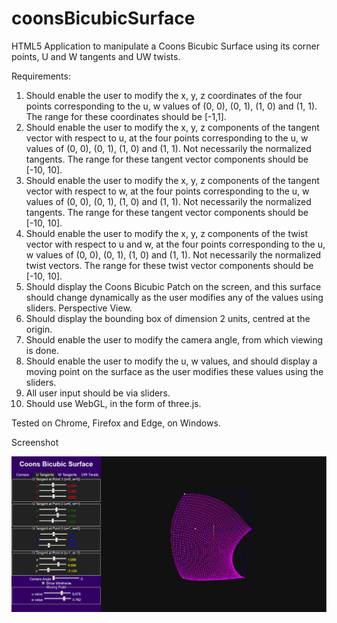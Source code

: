 # coonsBicubicSurface
HTML5 Application to manipulate a Coons Bicubic Surface using its corner points, U and W tangents and UW twists.

Requirements:
   1. Should enable the user to modify the x, y, z coordinates of the four points
       corresponding to the u, w values of (0, 0), (0, 1), (1, 0) and (1, 1).
       The range for these coordinates should be [-1,1].
   2. Should enable the user to modify the x, y, z components of the tangent 
       vector with respect to u, at the four points corresponding to the 
       u, w values of (0, 0), (0, 1), (1, 0) and (1, 1). 
       Not necessarily the normalized tangents. The range for these tangent vector 
       components should be [-10, 10].
   3. Should enable the user to modify the x, y, z components of the tangent 
       vector with respect to w, at the four points corresponding to the 
       u, w values of (0, 0), (0, 1), (1, 0) and (1, 1). 
       Not necessarily the normalized tangents. The range for these tangent vector 
       components should be [-10, 10].
   4. Should enable the user to modify the x, y, z components of the twist 
       vector with respect to u and w, at the four points corresponding to the 
       u, w values of (0, 0), (0, 1), (1, 0) and (1, 1). 
       Not necessarily the normalized twist vectors. The range for these twist vector 
       components should be [-10, 10].
   5. Should display the Coons Bicubic Patch on the screen, and this surface should 
      change dynamically as the user modifies any of the values using sliders. 
      Perspective View.
   6. Should display the bounding box of dimension 2 units, centred at the origin.
   7. Should enable the user to modify the camera angle, from which viewing is done.
   8. Should enable the user to modify the u, w values, and should display a moving point
      on the surface as the user modifies these values using the sliders.
   9. All user input should be via sliders.
   10. Should use WebGL, in the form of three.js. 

Tested on Chrome, Firefox and Edge, on Windows.

Screenshot
    
![Screenshot of CoonsBicubicSurface](https://github.com/amarnaths0005/coonsBicubicSurface/blob/master/coons.png)
